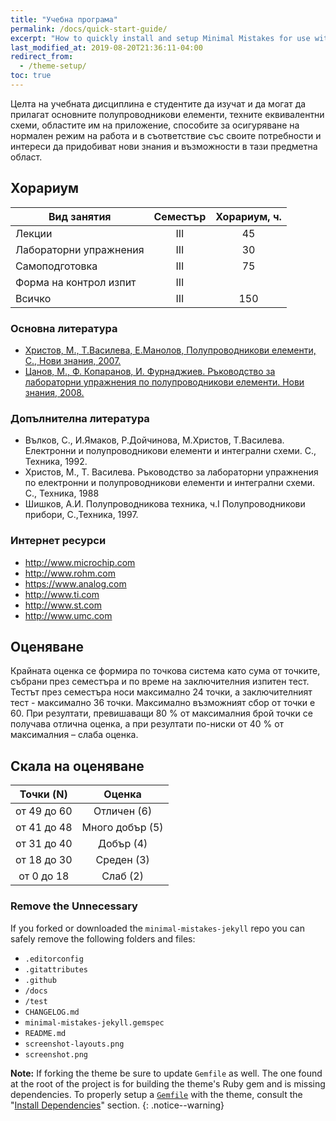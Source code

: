 ```yaml
---
title: "Учебна програма"
permalink: /docs/quick-start-guide/
excerpt: "How to quickly install and setup Minimal Mistakes for use with GitHub Pages."
last_modified_at: 2019-08-20T21:36:11-04:00
redirect_from:
  - /theme-setup/
toc: true
---
```


Целта на учебната дисциплина е студентите да изучат и да могат да прилагат основните полупроводникови елементи, техните еквивалентни схеми, областите им на приложение, способите за осигуряване на нормален режим на работа и в съответствие със своите потребности и интереси да придобиват нови знания и възможности в тази предметна област. 

## Хорариум

| Вид занятия | Семестър | Хорариум, ч. |
|-------|:--------:|:---------:|
| Лекции | III | 45 |
| Лабораторни упражнения | III | 30 |
| Самоподготовка | III | 75 |
| Форма на контрол изпит | III |  |
| Всичко | III | 150 |

### Основна литература


- [Христов, М., Т.Василева, Е.Манолов, Полупроводникови елементи, С., Нови знания, 2007.](http://81.161.254.17/EOSWeb/OPAC/TitleView/CompleteDisplay.aspx?FromOPAC=true&DbCode=0&PatronCode=0&Language=bulgarian&RwSearchCode=0&WordHits=%u0435%u043B%u0435%u043C%u0435%u043D%u0442%u0438%7C%u043F%u043E%u043B%u0443%u043F%u0440%u043E%u0432%u043E%u0434%u043D%u0438%u043A%u043E%u0432%u0438%7C%u043F%u043E%u043B%u0443%u043F%u0440%u043E%u0432%u043E%u0434%u043D%u0438%u043A%u043E%u0432%u0430&BibCodes=5027290)
- [Цанов, М., Ф. Копаранов, И. Фурнаджиев. Ръководство за лабораторни упражнения по полупроводникови елементи. Нови знания, 2008.](http://81.161.254.17/EOSWeb/OPAC/TitleView/CompleteDisplay.aspx?FromOPAC=true&DbCode=0&PatronCode=0&Language=bulgarian&RwSearchCode=0&WordHits=%u0435%u043B%u0435%u043C%u0435%u043D%u0442%u0438%7C%u043F%u043E%u043B%u0443%u043F%u0440%u043E%u0432%u043E%u0434%u043D%u0438%u043A%u043E%u0432%u0438%7C%u043F%u043E%u043B%u0443%u043F%u0440%u043E%u0432%u043E%u0434%u043D%u0438%u043A%u043E%u0432%u0430&BibCodes=15025000)

### Допълнителна литература


- Вълков, С., И.Ямаков, Р.Дойчинова, М.Христов, Т.Василева. Електронни и полупроводникови елементи и интегрални схеми. С., Техника, 1992.
- Христов, М., Т. Василева. Ръководство за лабораторни упражнения по електронни и полупроводникови елементи и интегрални схеми. С., Техника, 1988
- Шишков, А.И. Полупроводникова техника, ч.I Полупроводникови прибори, С.,Техника, 1997.

### Интернет ресурси


- http://www.microchip.com
- http://www.rohm.com
- https://www.analog.com
- http://www.ti.com
- http://www.st.com
- http://www.umc.com
## Оценяване

Крайната оценка се формира по точкова система като сума от точките, събрани през семестъра и по време на заключителния изпитен тест. Тестът през семестъра носи максимално 24 точки, а заключителният тест - максимално 36 точки. Максимално възможният сбор от точки е 60. При резултати, превишаващи 80 % от максималния брой точки се получава отлична оценка, а при резултати по-ниски от 40 % от максималния – слаба оценка.

## Скала на оценяване 

| Точки (N) | Оценка |
|:-------:|:--------:|
| от 49 до 60 | Отличен (6)  | 
| от 41 до 48 | Много добър (5) |
| от 31 до 40 | Добър (4) | 
| от 18 до 30 | Среден (3) |
| от 0 до 18 | Слаб (2) |

### Remove the Unnecessary

If you forked or downloaded the `minimal-mistakes-jekyll` repo you can safely remove the following folders and files:

- `.editorconfig`
- `.gitattributes`
- `.github`
- `/docs`
- `/test`
- `CHANGELOG.md`
- `minimal-mistakes-jekyll.gemspec`
- `README.md`
- `screenshot-layouts.png`
- `screenshot.png`

**Note:** If forking the theme be sure to update `Gemfile` as well. The one found at the root of the project is for building the theme's Ruby gem and is missing dependencies. To properly setup a [`Gemfile`](https://github.com/mmistakes/minimal-mistakes/blob/master/docs/Gemfile) with the theme, consult the "[Install Dependencies](https://mmistakes.github.io/minimal-mistakes/docs/installation/#install-dependencies)" section.
{: .notice--warning}
